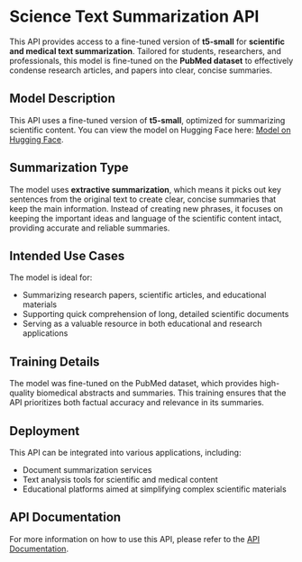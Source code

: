 # Science Text Summarization API

This API provides access to a fine-tuned version of **t5-small** for **scientific and medical text summarization**. Tailored for students, researchers, and professionals, this model is fine-tuned on the **PubMed dataset** to effectively condense research articles, and papers into clear, concise summaries.

## Model Description

This API uses a fine-tuned version of **t5-small**, optimized for summarizing scientific content.
You can view the model on Hugging Face here: [Model on Hugging Face](https://huggingface.co/nyamuda/extractive-summarization).

## Summarization Type

The model uses **extractive summarization**, which means it picks out key sentences from the original text to create clear, concise summaries that keep the main information. Instead of creating new phrases, it focuses on keeping the important ideas and language of the scientific content intact, providing accurate and reliable summaries.

## Intended Use Cases

The model is ideal for:

- Summarizing research papers, scientific articles, and educational materials
- Supporting quick comprehension of long, detailed scientific documents
- Serving as a valuable resource in both educational and research applications

## Training Details

The model was fine-tuned on the PubMed dataset, which provides high-quality biomedical abstracts and summaries. This training ensures that the API prioritizes both factual accuracy and relevance in its summaries.

## Deployment

This API can be integrated into various applications, including:

- Document summarization services
- Text analysis tools for scientific and medical content
- Educational platforms aimed at simplifying complex scientific materials

## API Documentation

For more information on how to use this API, please refer to the [API Documentation](https://clarity-crate-fine-tuned-model.onrender.com).
